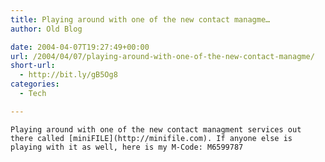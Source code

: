 ```yaml
---
title: Playing around with one of the new contact managme…
author: Old Blog

date: 2004-04-07T19:27:49+00:00
url: /2004/04/07/playing-around-with-one-of-the-new-contact-managme/
short-url:
  - http://bit.ly/gB5Og8
categories:
  - Tech

---
```

<div class='microid-http+http:sha1:933cab91fb6a4659770f3b322e564e64961c473c'>
  
    Playing around with one of the new contact managment services out there called [miniFILE](http://minifile.com). If anyone else is playing with it as well, here is my M-Code: M6599787
  
